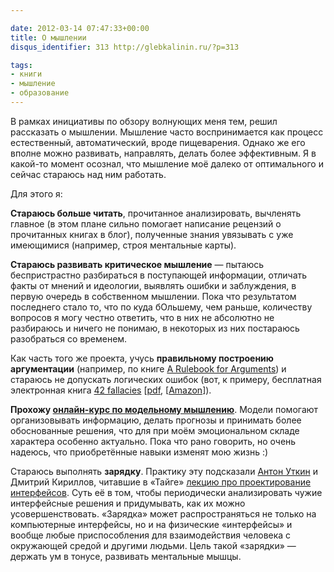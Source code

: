 ```yaml
---

date: 2012-03-14 07:47:33+00:00
title: О мышлении
disqus_identifier: 313 http://glebkalinin.ru/?p=313

tags:
- книги
- мышление
- образование
---
```


В рамках инициативы по обзору волнующих меня тем, решил рассказать о мышлении. Мышление часто воспринимается как процесс естественный, автоматический, вроде пищеварения. Однако же его вполне можно развивать, направлять, делать более эффективным. Я в какой-то момент осознал, что мышление моё далеко от оптимального и сейчас стараюсь над ним работать.

Для этого я:

**Стараюсь больше читать**, прочитанное анализировать, вычленять главное (в этом плане сильно помогает написание рецензий о прочитанных книгах в блог), полученные знания увязывать с уже имеющимися (например, строя ментальные карты).

**Стараюсь развивать критическое мышление** — пытаюсь беспристрастно разбираться в поступающей информации, отличать факты от мнений и идеологии, выявлять ошибки и заблуждения, в первую очередь в собственном мышлении. Пока что результатом последнего стало то, что по куда бОльшему, чем раньше, количеству вопросов я могу честно ответить, что в них не абсолютно не разбираюсь и ничего не понимаю, в некоторых из них постараюсь разобраться со временем.



Как часть того же проекта, учусь **правильному построению аргументации** (например, по книге [A Rulebook for Arguments](http://www.amazon.com/gp/product/0872209547/ref=as_li_ss_tl?ie=UTF8&tag=glebkali-20&linkCode=as2&camp=1789&creative=390957&creativeASIN=0872209547)) и стараюсь не допускать логических ошибок (вот, к примеру, бесплатная электронная книга [42 fallacies](http://www.nizkor.org/features/fallacies/) [[pdf](http://records.viu.ca/www/ipp/pdf/42_fallacies.pdf), [[Amazon](http://www.amazon.com/gp/product/B004ASOS2O/ref=as_li_ss_tl?ie=UTF8&tag=glebkali-20&linkCode=as2&camp=1789&creative=390957&creativeASIN=B004ASOS2O)]).

**Прохожу [онлайн-курс по модельному мышлению](https://www.coursera.org/modelthinking/)**. Модели помогают организовывать информацию, делать прогнозы и принимать более обоснованные решения, что для при моём эмоциональном складе характера особенно актуально. Пока что рано говорить, но очень надеюсь, что приобретённые навыки изменят мою жизнь :)

Стараюсь выполнять **зарядку**. Практику эту подсказали [Антон Уткин](http://glebkalinin.ru/on-english-with-aienn/) и Дмитрий Кириллов, читавшие в «Тайге» [лекцию про проектирование интерфейсов](http://space-taiga.org/in-taiga/2411). Суть её в том, чтобы периодически анализировать чужие интерфейсные решения и придумывать, как их можно усовершенствовать. «Зарядка» может распространяться не только на компьютерные интерфейсы, но и на физические «интерфейсы» и вообще любые приспособления для взаимодействия человека с окружающей средой и другими людьми. Цель такой «зарядки» — держать ум в тонусе, развивать ментальные мышцы.

